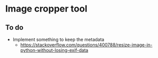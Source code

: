 # Image cropper tool

## To do
* Implement something to keep the metadata
    * https://stackoverflow.com/questions/400788/resize-image-in-python-without-losing-exif-data
